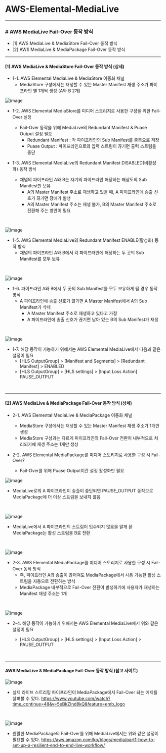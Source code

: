 # AWS-Elemental-MediaLive

* * *

### # AWS MediaLive Fail-Over 동작 방식

- [1] AWS MediaLive & MediaStore Fail-Over 동작 방식
- [2] AWS MediaLive & MediaPackage Fail-Over 동작 방식


* * *

#### [1] AWS MediaLive & MediaStore Fail-Over 동작 방식 (상세)

- 1-1. AWS Elemental MediaLive & MediaStore 이중화 채널 
    - MediaStore 구성에서는 재생할 수 있는 Master Manifest 재생 주소가 파이프라인 별 1개씩 생성 (A와 B 2개)

![image](./images/Capture-1.png)

- 1-2. AWS Elemental MediaStore를 미디어 스토리지로 사용한 구성을 위한 Fail-Over 설정
    - Fail-Over 동작을 위해 MediaLive의 Redundant Manifest & Puase Output 설정 필요
        - Redundant Manifest : 각 파이프라인의 Sub Manifest를 중복으로 저장
        - Puase Output : 파이프라인으로의 입력 스트림이 끊기면 출력 스트림을 중단

- 1-3. AWS Elemental MediaLive의 Redundant Manifest DISABLED(비활성화) 동작 방식
    - 채널의 파이프라인 A와 B는 자기의 파이프라인 해당하는 해상도의 Sub Manifest만 보유
        - A의 Master Manifest 주소로 재생하고 있을 때, A 파이프라인에 송출 신호가 끊기면 장애가 발생
        - A의 Master Manifest 주소는 재생 불가, B의 Master Manifest 주소로 전환해 주는 방안이 필요
    
<br>

![image](./images/Capture-2.png)

- 1-5. AWS Elemental MediaLive의 Redundant Manifest ENABLE(활성화) 동작 방식
    - 채널의 파이프라인 A와 B에서 각 파이프라인에 해당하는 두 곳의 Sub Manifest를 모두 보유
    

<br>

![image](./images/Capture-3.png)

-  1-6. 파이프라인 A와 B에서 두 곳의 Sub Manifest를 모두 보유하게 될 경우 동작 방식
    - A 파이프라인에 송출 신호가 끊기면 A Master Manifest에서 A의 Sub Manifest가 삭제
        - A Master Manifest 주소로 재생하고 있다고 가정
        - A 파이프라인에 송출 신호가 끊기면 남아 있는 B의 Sub Manifest가 재생

<br>

![image](./images/Capture-4.png)

- 1-7. 해당 동작이 가능하기 위해서는 AWS Elemental MediaLive에서 다음과 같은 설정이 필요
    - [HLS OutputGroup] > [Manifest and Segments] > [Redundant Manifest] > ENABLED
    - [HLS OutputGroup] > [HLS settings] > [Input Loss Action] PAUSE_OUTPUT


<br>

* * *

#### [2] AWS MediaLive & MediaPackage Fail-Over 동작 방식 (상세)

- 2-1. AWS Elemental MediaLive & MediaPackage 이중화 채널
    - MediaStore 구성에서는 재생할 수 있는 Master Manifest 재생 주소가 1개만 생성
    - MediaStore 구성과는 다르게 파이프라인의 Fail-Over 전환이 내부적으로 처리되기에 재생 주소는 1개만 생성

- 2-2. AWS Elemental MediaPackage를 미디어 스토리지로 사용한 구성 시 Fail-Over?
    - Fail-Over를 위해 Puase Output이란 설정 활성화만 필요

![image](./images/Capture-5.png)

- MediaLive로의 A 파이프라인이 송출이 중단되면 PAUSE_OUTPUT 동작으로 MediaPackage에 더 이상 스트림을 보내지 않음

<br>

![image](./images/Capture-6.png)

- MediaLive에서 A 파이프라인의 스트림이 입수되지 않음을 알게 된 MediaPackage는 활성 스트림을 B로 전환

<br>

![image](./images/Capture-7.png)

- 2-3. AWS Elemental MediaPackage를 미디어 스토리지로 사용한 구성 시 Fail-Over 동작 방식
    - 즉, 파이프라인 A의 송출이 끊어져도 MediaPackage에서 사용 가능한 활성 스트림을 자동으로 전환하는 방식
    - MediaPackage 내부적으로 Fail-Over 전환이 발생하기에 사용자가 재생하는 Manifest 재생 주소는 1개

<br>

![image](./images/Capture-8.png)

- 2-4. 해당 동작이 가능하기 위해서는 AWS Elemental MediaLive에서 위와 같은 설정이 필요

    - [HLS OutputGroup] > [HLS settings] > [Input Loss Action] > PAUSE_OUTPUT

<br>

* * *

 #### AWS MediaLive & MediaPackage Fail-Over 동작 방식 (참고 사이트)   

![image](./images/Capture-9.png)

- 실제 라이브 스트리밍 파이프라인이 MediaPackage에서 Fail-Over 되는 예제를 살펴볼 수 있다.
https://www.youtube.com/watch?time_continue=48&v=5eBkZInd8kQ&feature=emb_logo

<br>

![image](./images/Capture-10.png)

- 원활한 MediaPackage의 Fail-Over를 위해 MediaLive에서는 위와 같은 설정이 필요할 수 있다.
https://aws.amazon.com/ko/blogs/media/part1-how-to-set-up-a-resilient-end-to-end-live-workflow/

<br>
